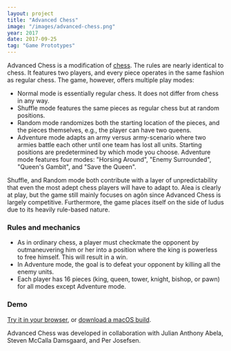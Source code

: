 ```yaml
---
layout: project
title: "Advanced Chess"
image: "/images/advanced-chess.png"
year: 2017
date: 2017-09-25
tag: "Game Prototypes"
---
```


Advanced Chess is a modification of
[chess](https://en.wikipedia.org/wiki/Chess). The rules are nearly identical to
chess. It features two players, and every piece operates in the same fashion as
regular chess. The game, however, offers multiple play modes:

- Normal mode is essentially regular chess. It does not differ from chess in any
  way.
- Shuffle mode features the same pieces as regular chess but at random
  positions.
- Random mode randomizes both the starting location of the pieces, and the
  pieces themselves, e.g., the player can have two queens.
- Adventure mode adapts an army versus army-scenario where two armies battle
  each other until one team has lost all units. Starting positions are
  predetermined by which mode you choose. Adventure mode features four modes:
  "Horsing Around", "Enemy Surrounded", "Queen's Gambit", and "Save the Queen".

Shuffle, and Random mode both contribute with a layer of unpredictability that
even the most adept chess players will have to adapt to. Alea is clearly at
play, but the game still mainly focuses on agôn since Advanced Chess is largely
competitive. Furthermore, the game places itself on the side of ludus due to its
heavily rule-based nature.

### Rules and mechanics
- As in ordinary chess, a player must checkmate the opponent by outmaneuvering
  him or her into a position where the king is powerless to free himself. This
  will result in a win.
- In Adventure mode, the goal is to defeat your opponent by killing all the
  enemy units.
- Each player has 16 pieces (king, queen, tower, knight, bishop, or pawn) for
  all modes except Adventure mode.

### Demo
[Try it in your browser](/games/advanced-chess), or [download a macOS
build](https://www.dropbox.com/sh/txhheqdrir3o081/AACWH_ETfCr6VLWolvI1nrX1a?dl=0).

Advanced Chess was developed in collaboration with Julian Anthony Abela,
Steven McCalla Damsgaard, and Per Josefsen.

